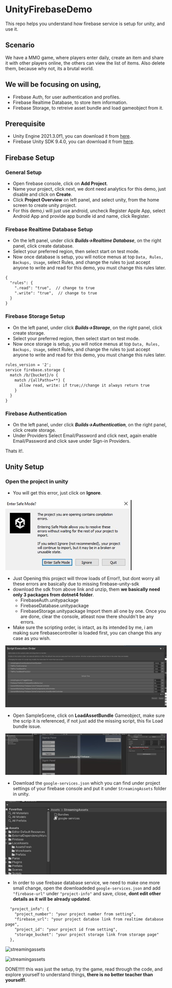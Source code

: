 # UnityFirebaseDemo

This repo helps you understand how firebase service is setup for unity, and use it.

## Scenario
We have a MMO game, where players enter daily, create an item and share it with other players online, the others can view the list of items.
Also delete them, because why not, its a brutal world.

## We will be focusing on using,
- Firebase Auth, for user authentication and profiles.
- Firebase Realtime Database, to store item information.
- Firebase Storage, to retreive asset bundle and load gameobject from it.

## Prerequisite
- Unity Engine 2021.3.0f1, you can download it from [here](https://unity3d.com/get-unity/download).
- Firebase Unity SDK 9.4.0, you can download it from [here](https://github.com/firebase/firebase-unity-sdk/releases).

## Firebase Setup
### General Setup
- Open firebase console, click on **Add Project**.
- Name your project, click next, we dont need analytics for this demo, just disable and click on **Create**.
- Click **Project Overview** on left panel, and select unity, from the home screen to create unity project.
- For this demo,i will just use android, uncheck Register Apple App, select Android App and provide app bundle id and name, click Register.

### Firebase Realtime Database Setup
- On the left panel, under click ***Builds->Realtime Database***, on the right panel, click create database.
- Select your preferred region, then select start on test mode. 
- Now once database is setup, you will notice menus at top ```Data, Rules, Backups, Usage```, select Rules, and change the rules to just accept anyone to write and read
for this demo, you must change this rules later.

```
{
  "rules": {
    ".read": "true",  // change to true
    ".write": "true",  // change to true
  }
}
```

### Firebase Storage Setup
- On the left panel, under click ***Builds->Storage***, on the right panel, click create storage.
- Select your preferred region, then select start on test mode. 
- Now once storage is setup, you will notice menus at top ```Data, Rules, Backups, Usage```, select Rules, and change the rules to just accept anyone to write and read
for this demo, you must change this rules later.

```
rules_version = '2';
service firebase.storage {
  match /b/{bucket}/o {
    match /{allPaths=**} {
      allow read, write: if true;//change it always return true
    }
  }
}
```

### Firebase Authentication
- On the left panel, under click ***Builds->Authentication***, on the right panel, click create storage.
- Under Providers Select Email/Password and click next, again enable Email/Password and click save under Sign-in Providers.

Thats it!.

## Unity Setup
### Open the project in unity
- You will get this error, just click on **Ignore**.

![error](https://github.com/iamsyedsuhail/UnityFirebaseDemo/blob/master/ReadMeImages/Firebase1.JPG?raw=true)

- Just Opening this project will throw loads of Error!!, but dont worry all these errors are basically due to missing firebase-unity-sdk
- download the sdk from above link and unzip, them **we basically need only 3 packages from dotnet4 folder**.
  - FirebaseAuth.unitypackage
  - FirebaseDatabase.unitypackage
  - FirebaseStorage.unitypackage
  Import them all one by one.
  Once you are done, clear the console, atleast now there shouldn't be any errors.
- Make sure the scripting order, is intact, as its intended by me, i am making sure firebasecontroller is loaded first, you can change this any case as you wish.

![scripting order](https://github.com/iamsyedsuhail/UnityFirebaseDemo/blob/master/ReadMeImages/Firebase2.JPG?raw=true)

- Open SampleScene, click on **LoadAssetBundle** Gameobject, make sure the scrip it is referenced, if not just add the missing script, this fix Load bundle issue.

![loadbundle](https://github.com/iamsyedsuhail/UnityFirebaseDemo/blob/master/ReadMeImages/Firebase3.JPG?raw=true)

- Download the ```google-services.json``` which you can find under project settings of your firebase console and put it under ```StreamingAssets``` folder in unity.

![streamingassets](https://github.com/iamsyedsuhail/UnityFirebaseDemo/blob/master/ReadMeImages/Firebase4.JPG?raw=true)

- In order to use firebase database service, we need to make one more small change, open the downloadeded ```google-services.json``` and add ```"firebase-url"``` under
```"project-info"``` and save, close, **dont edit other details as it will be already updated**.
```
  "project_info": {
    "project_number": "your project number from setting",
    "firebase_url": "your project databse link from realtime database page",
    "project_id": "your project id from setting",
    "storage_bucket": "your project storage link from storage page"
  },
```

![streamingassets](https://github.com/iamsyedsuhail/UnityFirebaseDemo/blob/master/ReadMeImages/Firebase5.JPG?raw=true)

![streamingassets](https://github.com/iamsyedsuhail/UnityFirebaseDemo/blob/master/ReadMeImages/Firebase6.JPG?raw=true)

DONE!!!!! this was just the setup, try the game, read through the code, and explore yourself to understand things, **there is no better teacher than yourself!**.
